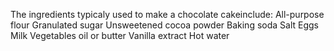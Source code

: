 The ingredients typicaly used to make a chocolate cakeinclude:
All-purpose flour
Granulated sugar
Unsweetened cocoa powder
Baking soda 
Salt
Eggs
Milk
Vegetables oil or butter
Vanilla extract
Hot water